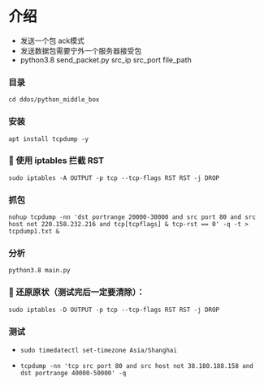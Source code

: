 # 介绍
- 发送一个包 ack模式
- 发送数据包需要宁外一个服务器接受包
- python3.8 send_packet.py src_ip src_port file_path


### 目录
    cd ddos/python_middle_box

### 安装
    apt install tcpdump -y

### 🎯 使用 iptables 拦截 RST
    sudo iptables -A OUTPUT -p tcp --tcp-flags RST RST -j DROP

### 抓包
    nohup tcpdump -nn 'dst portrange 20000-30000 and src port 80 and src host not 220.158.232.216 and tcp[tcpflags] & tcp-rst == 0' -q -t > tcpdump1.txt &

### 分析
    python3.8 main.py

### 📌 还原原状（测试完后一定要清除）：
    sudo iptables -D OUTPUT -p tcp --tcp-flags RST RST -j DROP




### 测试
-     sudo timedatectl set-timezone Asia/Shanghai
-     tcpdump -nn 'tcp src port 80 and src host not 38.180.188.158 and dst portrange 40000-50000' -q 
